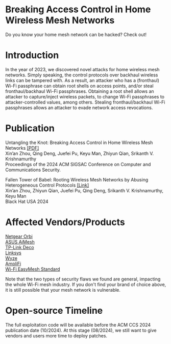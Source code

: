 # Breaking Access Control in Home Wireless Mesh Networks
Do you know your home mesh network can be hacked? Check out!

# Introduction
In the year of 2023, we discovered novel attacks for home wireless mesh networks. Simply speaking, the control protocols over backhaul wireless links can be tampered with. As a result, an attacker who has a (fronthaul) Wi-Fi passphrase can obtain root shells on access points, and/or steal fronthaul/backhaul Wi-Fi passphrases. Obtaining a root shell allows an attacker to capture/inject wireless packets, to change Wi-Fi passphrases to attacker-controlled values, among others. Stealing fronthaul/backhaul Wi-Fi passphrases allows an attacker to evade network access revocations. 

# Publication
Untangling the Knot: Breaking Access Control in Home Wireless Mesh Networks [[PDF]](https://www.cs.ucr.edu/%7Ezhiyunq/pub/ccs24_wireless_mesh.pdf) \
Xin’an Zhou, Qing Deng, Juefei Pu, Keyu Man, Zhiyun Qian, Srikanth V. Krishnamurthy \
Proceedings of the 2024 ACM SIGSAC Conference on Computer and Communications Security. 

Fallen Tower of Babel: Rooting Wireless Mesh Networks by Abusing Heterogeneous Control Protocols [[Link]](https://www.blackhat.com/us-24/briefings/schedule/index.html#fallen-tower-of-babel-rooting-wireless-mesh-networks-by-abusing-heterogeneous-control-protocols-39898) \
Xin’an Zhou, Zhiyun Qian, Juefei Pu, Qing Deng, Srikanth V. Krishnamurthy, Keyu Man \
Black Hat USA 2024

# Affected Vendors/Products
[Netgear Orbi](https://www.netgear.com/home/wifi/mesh/orbi/) \
[ASUS AiMesh](https://www.asus.com/microsite/aimesh/en/index.html) \
[TP-Link Deco](https://www.tp-link.com/us/deco-mesh-wifi/product-family/) \
[Linksys](https://store.linksys.com/shop/shop-home/whole-home-mesh-wifi/) \
[Wyze](https://www.wyze.com/products/wyze-mesh-router-pro) \
[AmpliFi](https://amplifi.com/) \
[Wi-Fi EasyMesh Standard](https://www.wi-fi.org/discover-wi-fi/wi-fi-easymesh)

Note that the two types of security flaws we found are general, impacting the whole Wi-Fi mesh industry. If you don't find your brand of choice above, it is still possible that your mesh network is vulnerable. 

# Open-source Timeline
The full exploitation code will be available before the ACM CCS 2024 publication date (10/2024). At this stage (08/2024), we still want to give vendors and users more time to deploy patches. 
